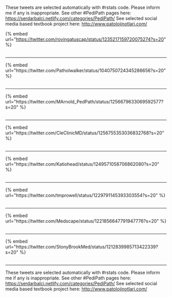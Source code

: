 

These tweets are selected automatically with #rstats code. Please inform me if any is inappropriate.
See other #PediPath pages here: https://serdarbalci.netlify.com/categories/PediPath/ 
See selected social media based textbook project here: http://www.patolojinotlari.com/

{% embed url="https://twitter.com/rovingatuscap/status/1235217159720075274?s=20" %}<br>
<br>
<hr>
{% embed url="https://twitter.com/Patholwalker/status/1040750724345286656?s=20" %}<br>
<br>
<hr>
{% embed url="https://twitter.com/MArnold_PedPath/status/1256679633069592577?s=20" %}<br>
<br>
<hr>
{% embed url="https://twitter.com/CleClinicMD/status/1256755353036832768?s=20" %}<br>
<br>
<hr>
{% embed url="https://twitter.com/Katiohead/status/1249571058706862080?s=20" %}<br>
<br>
<hr>
{% embed url="https://twitter.com/tmprowell/status/1229791145393303554?s=20" %}<br>
<br>
<hr>
{% embed url="https://twitter.com/Medscape/status/1221856647791947776?s=20" %}<br>
<br>
<hr>
{% embed url="https://twitter.com/StonyBrookMed/status/1212839985713422339?s=20" %}<br>
<br>
<hr>


These tweets are selected automatically with #rstats code. Please inform me if any is inappropriate.
See other #PediPath pages here: https://serdarbalci.netlify.com/categories/PediPath/ 
See selected social media based textbook project here: http://www.patolojinotlari.com/
